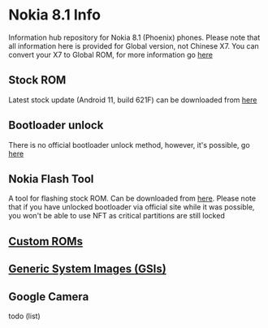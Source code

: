 # Nokia 8.1 Info
Information hub repository for Nokia 8.1 (Phoenix) phones. Please note that all information here is provided for Global version, not Chinese X7. You can convert your X7 to Global ROM, for more information go [here](https://hikaricalyx.com/product/global-conversion)
## Stock ROM
Latest stock update (Android 11, build 621F) can be downloaded from [here](https://android.googleapis.com/packages/ota-api/package/1688cda47d567461d8feac5e0a3bccba733be450.zip)
## Bootloader unlock
There is no official bootloader unlock method, however, it's possible, go [here](https://hikaricalyx.com/product/nokia-direct-ubl-service)
## Nokia Flash Tool
A tool for flashing stock ROM. Can be downloaded from [here](https://forum.xda-developers.com/t/tool-nft-nokia-flash-tool-to-flash-stock-rom-for-unlocked-bootloader.4003267). Please note that if you have unlocked bootloader via official site while it was possible, you won't be able to use NFT as critical partitions are still locked
## [Custom ROMs](https://github.com/TechnoStone/Nokia-8.1-Info/blob/main/Custom-ROMs.md)
## [Generic System Images (GSIs)](https://github.com/TechnoStone/Nokia-8.1-Info/blob/main/Generic-System-Images.md)
## Google Camera
todo (list)
